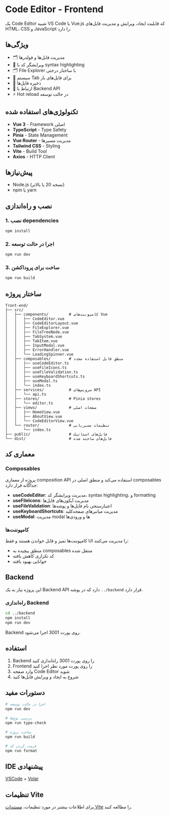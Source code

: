 # Code Editor - Frontend

یک Code Editor شبیه VS Code با Vue.js که قابلیت ایجاد، ویرایش و مدیریت فایل‌های HTML، CSS و JavaScript را دارد.

## ویژگی‌ها

- 🗂 مدیریت فایل‌ها و فولدرها
- 📝 ویرایشگر کد با syntax highlighting
- 🗂 File Explorer با ساختار درختی
- 📑 سیستم Tab برای فایل‌های باز
- 💾 ذخیره فایل‌ها
- 🔄 ارتباط با Backend API
- ⚡ Hot reload در حالت توسعه

## تکنولوژی‌های استفاده شده

- **Vue 3** - Framework اصلی
- **TypeScript** - Type Safety
- **Pinia** - State Management
- **Vue Router** - مدیریت مسیرها
- **Tailwind CSS** - Styling
- **Vite** - Build Tool
- **Axios** - HTTP Client

## پیش‌نیازها

- Node.js (نسخه 20 یا بالاتر)
- npm یا yarn

## نصب و راه‌اندازی

### 1. نصب dependencies

```sh
npm install
```

### 2. اجرا در حالت توسعه

```sh
npm run dev
```

### 3. ساخت برای پروداکشن

```sh
npm run build
```

## ساختار پروژه

```
front-end/
├── src/
│   ├── components/         # کامپوننت‌های Vue
│   │   ├── CodeEditor.vue
│   │   ├── CodeEditorLayout.vue
│   │   ├── FileExplorer.vue
│   │   ├── FileTreeNode.vue
│   │   ├── TabSystem.vue
│   │   ├── TabItem.vue
│   │   ├── InputModal.vue
│   │   ├── ErrorHandler.vue
│   │   └── LoadingSpinner.vue
│   ├── composables/        # منطق قابل استفاده مجدد
│   │   ├── useCodeEditor.ts
│   │   ├── useFileIcons.ts
│   │   ├── useFileValidation.ts
│   │   ├── useKeyboardShortcuts.ts
│   │   ├── useModal.ts
│   │   └── index.ts
│   ├── services/           # سرویس‌های API
│   │   └── api.ts
│   ├── stores/             # Pinia stores
│   │   └── editor.ts
│   ├── views/              # صفحات اصلی
│   │   ├── HomeView.vue
│   │   ├── AboutView.vue
│   │   └── CodeEditorView.vue
│   └── router/             # تنظیمات مسیریابی
│       └── index.ts
├── public/                 # فایل‌های استاتیک
└── dist/                   # فایل‌های ساخته شده
```

## معماری کد

### Composables

پروژه از معماری composition API استفاده می‌کند و منطق اصلی در composables جداگانه قرار دارد:

- **useCodeEditor**: مدیریت ویرایشگر کد، syntax highlighting، و formatting
- **useFileIcons**: مدیریت آیکون‌های فایل‌ها
- **useFileValidation**: اعتبارسنجی نام فایل‌ها و پوشه‌ها
- **useKeyboardShortcuts**: مدیریت میانبرهای صفحه‌کلید
- **useModal**: مدیریت modal ها و ورودی‌ها

### کامپوننت‌ها

کامپوننت‌ها تمیز و قابل خواندن هستند و فقط UI را مدیریت می‌کنند:

- منطق پیچیده به composables منتقل شده
- کد تکراری کاهش یافته
- خوانایی بهبود یافته

## Backend

این پروژه نیاز به یک Backend API دارد که در پوشه `../backend` قرار دارد.

### راه‌اندازی Backend

```sh
cd ../backend
npm install
npm run dev
```

Backend روی پورت 3001 اجرا می‌شود.

## استفاده

1. Backend را روی پورت 3001 راه‌اندازی کنید
2. Frontend را روی پورت مورد نظر اجرا کنید
3. وارد صفحه Code Editor شوید
4. شروع به ایجاد و ویرایش فایل‌ها کنید

## دستورات مفید

```sh
# اجرا در حالت توسعه
npm run dev

# بررسی نوع‌ها
npm run type-check

# ساخت پروژه
npm run build

# فرمت کردن کد
npm run format
```

## IDE پیشنهادی

[VSCode](https://code.visualstudio.com/) + [Volar](https://marketplace.visualstudio.com/items?itemName=Vue.volar)

## تنظیمات Vite

برای اطلاعات بیشتر در مورد تنظیمات، [مستندات Vite](https://vite.dev/config/) را مطالعه کنید.
